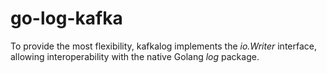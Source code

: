 # go-log-kafka

To provide the most flexibility, kafkalog implements the *io.Writer* interface, allowing interoperability with the native Golang *log* package.


